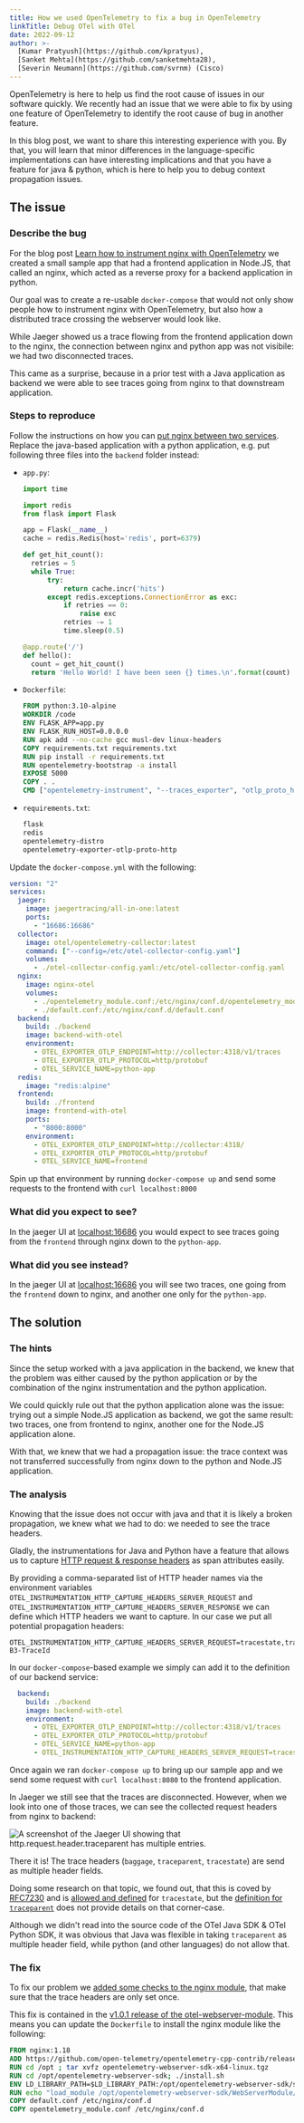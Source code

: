 ```yaml
---
title: How we used OpenTelemetry to fix a bug in OpenTelemetry
linkTitle: Debug OTel with OTel
date: 2022-09-12
author: >-
  [Kumar Pratyush](https://github.com/kpratyus), 
  [Sanket Mehta](https://github.com/sanketmehta28),
  [Severin Neumann](https://github.com/svrnm) (Cisco)
---
```


OpenTelemetry is here to help us find the root cause of issues in our software
quickly. We recently had an issue that we were able to fix by using one feature
of OpenTelemetry to identify the root cause of bug in another feature.

In this blog post, we want to share this interesting experience with you. By
that, you will learn that minor differences in the language-specific
implementations can have interesting implications and that you have a feature
for java & python, which is here to help you to debug context propagation
issues.

## The issue

### Describe the bug

For the blog post [Learn how to instrument nginx with OpenTelemetry][] we
created a small sample app that had a frontend application in Node.JS, that
called an nginx, which acted as a reverse proxy for a backend application in
python.

Our goal was to create a re-usable `docker-compose` that would not only show
people how to instrument nginx with OpenTelemetry, but also how a distributed
trace crossing the webserver would look like.

While Jaeger showed us a trace flowing from the frontend application down to the
nginx, the connection between nginx and python app was not visibile: we had two
disconnected traces.

This came as a surprise, because in a prior test with a Java application as
backend we were able to see traces going from nginx to that downstream
application.

### Steps to reproduce

Follow the instructions on how you can [put nginx between two services][].
Replace the java-based application with a python application, e.g. put following
three files into the `backend` folder instead:

- `app.py`:

  ```python
  import time

  import redis
  from flask import Flask

  app = Flask(__name__)
  cache = redis.Redis(host='redis', port=6379)

  def get_hit_count():
    retries = 5
    while True:
        try:
            return cache.incr('hits')
        except redis.exceptions.ConnectionError as exc:
            if retries == 0:
                raise exc
            retries -= 1
            time.sleep(0.5)

  @app.route('/')
  def hello():
    count = get_hit_count()
    return 'Hello World! I have been seen {} times.\n'.format(count)
  ```

- `Dockerfile`:

  ```Dockerfile
  FROM python:3.10-alpine
  WORKDIR /code
  ENV FLASK_APP=app.py
  ENV FLASK_RUN_HOST=0.0.0.0
  RUN apk add --no-cache gcc musl-dev linux-headers
  COPY requirements.txt requirements.txt
  RUN pip install -r requirements.txt
  RUN opentelemetry-bootstrap -a install
  EXPOSE 5000
  COPY . .
  CMD ["opentelemetry-instrument", "--traces_exporter", "otlp_proto_http", "--metrics_exporter", "console", "flask", "run"]
  ```

- `requirements.txt`:

  ```txt
  flask
  redis
  opentelemetry-distro
  opentelemetry-exporter-otlp-proto-http
  ```

Update the `docker-compose.yml` with the following:

```yaml
version: "2"
services:
  jaeger:
    image: jaegertracing/all-in-one:latest
    ports:
      - "16686:16686"
  collector:
    image: otel/opentelemetry-collector:latest
    command: ["--config=/etc/otel-collector-config.yaml"]
    volumes:
      - ./otel-collector-config.yaml:/etc/otel-collector-config.yaml
  nginx:
    image: nginx-otel
    volumes:
      - ./opentelemetry_module.conf:/etc/nginx/conf.d/opentelemetry_module.conf
      - ./default.conf:/etc/nginx/conf.d/default.conf
  backend:
    build: ./backend
    image: backend-with-otel
    environment:
      - OTEL_EXPORTER_OTLP_ENDPOINT=http://collector:4318/v1/traces
      - OTEL_EXPORTER_OTLP_PROTOCOL=http/protobuf
      - OTEL_SERVICE_NAME=python-app
  redis:
    image: "redis:alpine"
  frontend:
    build: ./frontend
    image: frontend-with-otel
    ports:
      - "8000:8000"
    environment:
      - OTEL_EXPORTER_OTLP_ENDPOINT=http://collector:4318/
      - OTEL_EXPORTER_OTLP_PROTOCOL=http/protobuf
      - OTEL_SERVICE_NAME=frontend
```

Spin up that environment by running `docker-compose up` and send some requests
to the frontend with `curl localhost:8000`

### What did you expect to see?

In the jaeger UI at [localhost:16686][] you would expect to see traces going
from the `frontend` through nginx down to the `python-app`.

### What did you see instead?

In the jaeger UI at [localhost:16686][] you will see two traces, one going from
the `frontend` down to nginx, and another one only for the `python-app`.

## The solution

### The hints

Since the setup worked with a java application in the backend, we knew that the
problem was either caused by the python application or by the combination of the
nginx instrumentation and the python application.

We could quickly rule out that the python application alone was the issue:
trying out a simple Node.JS application as backend, we got the same result: two
traces, one from frontend to nginx, another one for the Node.JS application
alone.

With that, we knew that we had a propagation issue: the trace context was not
transferred successfully from nginx down to the python and Node.JS application.

### The analysis

Knowing that the issue does not occur with java and that it is likely a broken
propagation, we knew what we had to do: we needed to see the trace headers.

Gladly, the instrumentations for Java and Python have a feature that allows us
to capture [HTTP request & response headers][] as span attributes easily.

By providing a comma-separated list of HTTP header names via the environment
variables `OTEL_INSTRUMENTATION_HTTP_CAPTURE_HEADERS_SERVER_REQUEST` and
`OTEL_INSTRUMENTATION_HTTP_CAPTURE_HEADERS_SERVER_RESPONSE` we can define which
HTTP headers we want to capture. In our case we put all potential propagation
headers:

```console
OTEL_INSTRUMENTATION_HTTP_CAPTURE_HEADERS_SERVER_REQUEST=tracestate,traceparent,baggage,X-B3-TraceId
```

In our `docker-compose`-based example we simply can add it to the definition of
our backend service:

```yaml
  backend:
    build: ./backend
    image: backend-with-otel
    environment:
      - OTEL_EXPORTER_OTLP_ENDPOINT=http://collector:4318/v1/traces
      - OTEL_EXPORTER_OTLP_PROTOCOL=http/protobuf
      - OTEL_SERVICE_NAME=python-app
      - OTEL_INSTRUMENTATION_HTTP_CAPTURE_HEADERS_SERVER_REQUEST=tracestate,traceparent,baggage,X-B3-TraceId
```

Once again we ran `docker-compose up` to bring up our sample app and we send
some request with `curl localhost:8080` to the frontend application.

In Jaeger we still see that the traces are disconnected. However, when we look
into one of those traces, we can see the collected request headers from nginx to
backend:

![A screenshot of the Jaeger UI showing that http.request.header.traceparent has multiple entries.](jaeger-with-request-headers.png)

There it is! The trace headers (`baggage`, `traceparent`, `tracestate`) are send
as multiple header fields.

Doing some research on that topic, we found out, that this is coved by
[RFC7230][] and is [allowed and defined][] for `tracestate`, but the [definition
for `traceparent`][] does not provide details on that corner-case.

Although we didn't read into the source code of the OTel Java SDK & OTel Python
SDK, it was obvious that Java was flexible in taking `traceparent` as multiple
header field, while python (and other languages) do not allow that.

### The fix

To fix our problem we [added some checks to the nginx module][], that make sure
that the trace headers are only set once.

This fix is contained in the [v1.0.1 release of the otel-webserver-module][].
This means you can update the `Dockerfile` to install the nginx module like the
following:

```Dockerfile
FROM nginx:1.18
ADD https://github.com/open-telemetry/opentelemetry-cpp-contrib/releases/download/webserver%2Fv1.0.1/opentelemetry-webserver-sdk-x64-linux.tgz /opt
RUN cd /opt ; tar xvfz opentelemetry-webserver-sdk-x64-linux.tgz
RUN cd /opt/opentelemetry-webserver-sdk; ./install.sh
ENV LD_LIBRARY_PATH=$LD_LIBRARY_PATH:/opt/opentelemetry-webserver-sdk/sdk_lib/lib
RUN echo "load_module /opt/opentelemetry-webserver-sdk/WebServerModule/Nginx/ngx_http_opentelemetry_module.so;\n$(cat /etc/nginx/nginx.conf)" > /etc/nginx/nginx.conf
COPY default.conf /etc/nginx/conf.d
COPY opentelemetry_module.conf /etc/nginx/conf.d
```

[learn how to instrument nginx with opentelemetry]: /blog/2022/instrument-nginx/
[put nginx between two services]:
  /blog/2022/instrument-nginx/#put-nginx-between-two-services
[localhost:16686]: http://localhost:16686/
[http request & response headers]:
  https://github.com/open-telemetry/opentelemetry-specification/blob/main/specification/trace/semantic_conventions/http.md#http-request-and-response-headers
[rfc7230]: https://httpwg.org/specs/rfc7230.html#field.order
[allowed and defined]:
  https://www.w3.org/TR/trace-context/#tracestate-header-field-values
[definition for `traceparent`]:
  https://www.w3.org/TR/trace-context/#traceparent-header-field-values
[added some checks to the nginx module]:
  https://github.com/open-telemetry/opentelemetry-cpp-contrib/pull/204
[v1.0.1 release of the otel-webserver-module]:
  https://github.com/open-telemetry/opentelemetry-cpp-contrib/releases/tag/webserver%2Fv1.0.1
